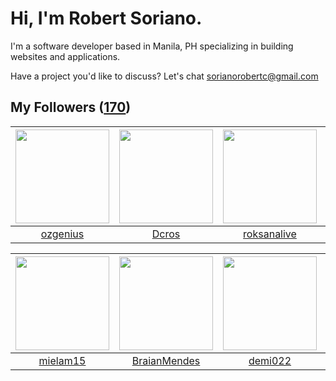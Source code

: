 # Hi, I'm Robert Soriano.
I'm a software developer based in Manila, PH specializing in building websites and applications.

Have a project you'd like to discuss?
Let's chat <a href="mailto:=sorianorobertc@gmail.com?Subject=Hello" target="_top">sorianorobertc@gmail.com</a>

## My Followers ([170](https://github.com/sorxrob?tab=followers))

| <img src="https://avatars1.githubusercontent.com/u/25356049?v=4" width="150" height="150" /> | <img src="https://avatars0.githubusercontent.com/u/37849856?v=4" width="150" height="150" /> | <img src="https://avatars0.githubusercontent.com/u/43819676?v=4" width="150" height="150" /> | <img src="https://avatars0.githubusercontent.com/u/25369149?v=4" width="150" height="150" /> |
| :------------------------------------------------------------------------------------------: | :------------------------------------------------------------------------------------------: | :------------------------------------------------------------------------------------------: | :------------------------------------------------------------------------------------------: |
|                            [ozgenius](https://github.com/ozgenius)                           |                               [Dcros](https://github.com/Dcros)                              |                         [roksanalive](https://github.com/roksanalive)                        |                           [lambutans](https://github.com/lambutans)                          |

| <img src="https://avatars3.githubusercontent.com/u/21333929?v=4" width="150" height="150" /> | <img src="https://avatars2.githubusercontent.com/u/51147109?v=4" width="150" height="150" /> | <img src="https://avatars2.githubusercontent.com/u/28473191?v=4" width="150" height="150" /> | <img src="https://avatars2.githubusercontent.com/u/6672369?v=4" width="150" height="150" /> |
| :------------------------------------------------------------------------------------------: | :------------------------------------------------------------------------------------------: | :------------------------------------------------------------------------------------------: | :-----------------------------------------------------------------------------------------: |
|                            [mielam15](https://github.com/mielam15)                           |                        [BraianMendes](https://github.com/BraianMendes)                       |                             [demi022](https://github.com/demi022)                            |                          [appstarbd](https://github.com/appstarbd)                          |